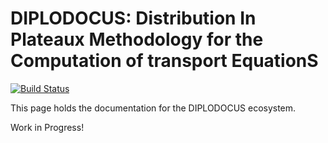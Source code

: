 # DIPLODOCUS: Distribution In Plateaux Methodology for the Computation of transport EquationS

[![Build Status](https://github.com/cneverett/DiplodocusDocs.jl/actions/workflows/CI.yml/badge.svg?branch=master)](https://github.com/cneverett/DiplodocusDocs.jl/actions/workflows/CI.yml?query=branch%3Amaster)

This page holds the documentation for the DIPLODOCUS ecosystem.

Work in Progress!